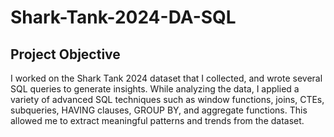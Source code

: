 # Shark-Tank-2024-DA-SQL
## Project Objective 
I worked on the Shark Tank 2024 dataset that I collected, and wrote several SQL queries to generate insights. While analyzing the data, I applied a variety of advanced SQL techniques such as window functions, joins, CTEs, subqueries, HAVING clauses, GROUP BY, and aggregate functions. This allowed me to extract meaningful patterns and trends from the dataset.
